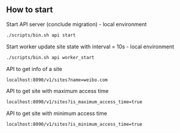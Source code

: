 ## How to start

Start API server (conclude migration) - local environment

```bash
./scripts/bin.sh api start
```

Start worker update site state with interval = 10s - local environment

```bash
./scripts/bin.sh api worker_start
```
API to get info of a site

```bash
localhost:8090/v1/sites?name=weibo.com
```

API to get site with maximum access time
```bash
localhost:8090/v1/sites?is_maximum_access_time=true
```
API to get site with minimum access time
```bash
localhost:8090/v1/sites?is_minimum_access_time=true
```
